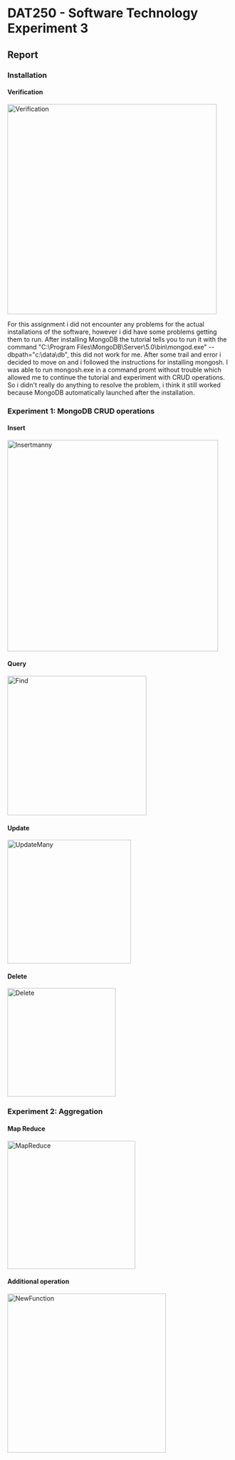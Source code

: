 # DAT250 - Software Technology Experiment 3

## Report

### Installation

#### Verification

<img width="470" alt="Verification" src="https://user-images.githubusercontent.com/46966246/133268372-be400514-870b-4c68-90c6-5258d549d145.png">


For this assignment i did not encounter any problems for the actual installations of the software, however i did have some problems getting them to run. After installing MongoDB the tutorial tells you to run it with the command "C:\Program Files\MongoDB\Server\5.0\bin\mongod.exe" --dbpath="c:\data\db", this did not work for me. After some trail and error i decided to move on and i followed the instructions for installing mongosh. I was able to run mongosh.exe in a command promt without trouble which allowed me to continue the tutorial and experiment with CRUD operations. So i didn't really do anything to resolve the problem, i think it still worked because MongoDB automatically launched after the installation.

### Experiment 1: MongoDB CRUD operations

#### Insert

<img width="473" alt="Insertmanny" src="https://user-images.githubusercontent.com/46966246/133268468-396dc8f4-5710-4b11-a7b6-3107f49302c2.png">

#### Query

<img width="312" alt="Find" src="https://user-images.githubusercontent.com/46966246/133268473-4879d515-5ba4-4e97-a160-44b74527e9c5.png">

#### Update

<img width="277" alt="UpdateMany" src="https://user-images.githubusercontent.com/46966246/133268521-fe74478d-f459-4c10-b251-d966269c648a.png">

#### Delete

<img width="243" alt="Delete" src="https://user-images.githubusercontent.com/46966246/133268511-ab15c848-c5e8-41f3-a6d9-237aeb4c81a8.png">





### Experiment 2: Aggregation

#### Map Reduce

<img width="287" alt="MapReduce" src="https://user-images.githubusercontent.com/46966246/133268551-96f09b07-bd80-4d86-9629-c025a6604d95.png">

#### Additional operation

<img width="356" alt="NewFunction" src="https://user-images.githubusercontent.com/46966246/133268584-d59fd79a-3699-4556-8f59-8762e17305c3.png">


